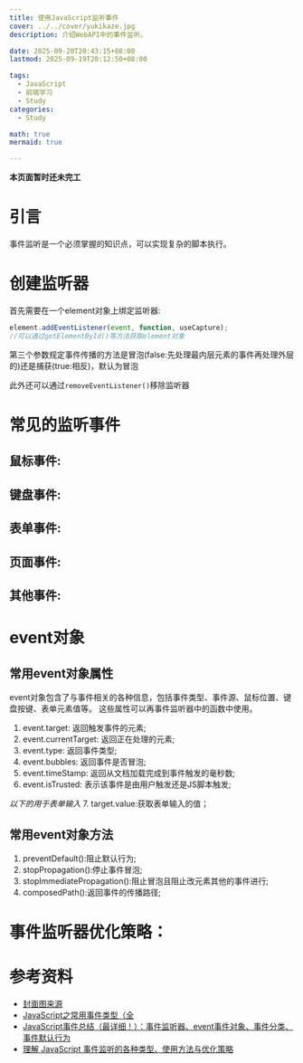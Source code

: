```yaml
---
title: 使用JavaScript监听事件
cover: ../../cover/yukikaze.jpg
description: 介绍WebAPI中的事件监听。

date: 2025-09-20T20:43:15+08:00
lastmod: 2025-09-19T20:12:50+08:00

tags:
  - JavaScript
  - 前端学习
  - Study
categories:
  - Study

math: true
mermaid: true

---
```


**本页面暂时还未完工**

# 引言

事件监听是一个必须掌握的知识点，可以实现复杂的脚本执行。

# 创建监听器

首先需要在一个element对象上绑定监听器:
```JavaScript
element.addEventListener(event, function, useCapture);
//可以通过getElementById()等方法获取element对象
```

第三个参数规定事件传播的方法是冒泡(false:先处理最内层元素的事件再处理外层的)还是捕获(true:相反)，默认为冒泡

此外还可以通过`removeEventListener()`移除监听器
# 常见的监听事件
## 鼠标事件:
## 键盘事件:
## 表单事件:
## 页面事件:
## 其他事件:

# event对象

## 常用event对象属性

event对象包含了与事件相关的各种信息，包括事件类型、事件源、鼠标位置、键盘按键、表单元素值等。
这些属性可以再事件监听器中的函数中使用。

1. event.target: 返回触发事件的元素;
2. event.currentTarget: 返回正在处理的元素;
3. event.type: 返回事件类型;
4. event.bubbles: 返回事件是否冒泡;
5. event.timeStamp: 返回从文档加载完成到事件触发的毫秒数;
6. event.isTrusted: 表示该事件是由用户触发还是JS脚本触发;
  
*以下的用于表单输入*
7. target.value:获取表单输入的值；

## 常用event对象方法
1. preventDefault():阻止默认行为;
2. stopPropagation():停止事件冒泡;
3. stopImmediatePropagation():阻止冒泡且阻止改元素其他的事件进行;
4. composedPath():返回事件的传播路径;
  



# 事件监听器优化策略：




# 参考资料
- [封面图来源](https://safebooru.org/index.php?page=post&s=view&id=2854457)
- [JavaScript之常用事件类型（全](https://blog.csdn.net/wangfei0225_/article/details/112984491)
- [JavaScript事件总结（最详细！）：事件监听器、event事件对象、事件分类、事件默认行为](https://www.cnblogs.com/qianduanLamp/p/16552978.html)
- [理解 JavaScript 事件监听的各种类型、使用方法与优化策略](https://juejin.cn/post/7435701496547049513)

